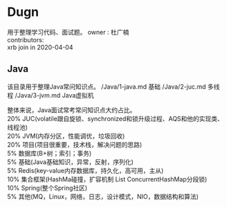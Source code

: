 # Dugn
用于整理学习代码、面试题。 
owner : 杜广楠    
contributors:    
 xrb join in 2020-04-04    


## Java 
该目录用于整理Java常问知识点。
/Java/1-java.md 基础
/Java/2-juc.md 多线程
/Java/3-jvm.md Java虚拟机 
  
整体来说，Java面试常考常问知识点大约占比。  
20% JUC(volatile跟自旋锁、synchronized和锁升级过程、AQS和他的实现类、线程池)  
20% JVM(内存分区，性能调优，垃圾回收)  
20% 项目(项目很重要，技术栈，解决问题的思路)  
 5% 数据库(B+树；索引；事务)  
5% 基础(Java基础知识，异常，反射，序列化)  
5% Redis(key-value内存数据库，持久化，高可用，主从)  
10% 集合框架(HashMa碰撞，扩容机制 List ConcurrentHashMap分段锁)  
10% Spring(整个Spring社区)  
5% 其他(MQ，Linux，网络，日志，设计模式，NIO，数据结构和算法)  

